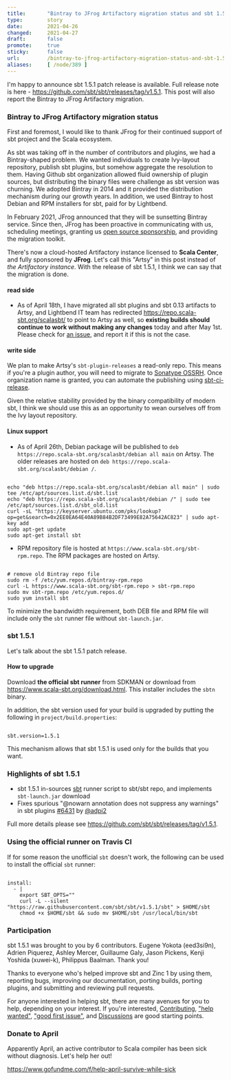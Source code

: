 ```yaml
---
title:       "Bintray to JFrog Artifactory migration status and sbt 1.5.1"
type:        story
date:        2021-04-26
changed:     2021-04-27
draft:       false
promote:     true
sticky:      false
url:         /bintray-to-jfrog-artifactory-migration-status-and-sbt-1.5.1
aliases:     [ /node/389 ]
---
```


  [runner]: https://raw.githubusercontent.com/sbt/sbt/v1.5.1/sbt
  [6431]: https://github.com/sbt/sbt/pull/6431
  [6425]: https://github.com/sbt/sbt/pull/6425
  [6456]: https://github.com/sbt/sbt/pull/6456
  [6436]: https://github.com/sbt/sbt/issues/6436
  [6434]: https://github.com/sbt/sbt/pull/6434
  [launcher95]: https://github.com/sbt/launcher/pull/95
  [launcher96]: https://github.com/sbt/launcher/pull/96
  [@adpi2]: https://github.com/adpi2
  [@eed3si9n]: https://github.com/eed3si9n
  [@eatkins]: https://github.com/eatkins
  [@xuwei-k]: https://github.com/xuwei-k
  [@ashleymercer]: https://github.com/ashleymercer
  [@guilgaly]: https://github.com/guilgaly
  [@steinybot]: https://github.com/steinybot

I'm happy to announce sbt 1.5.1 patch release is available. Full release note is here - https://github.com/sbt/sbt/releases/tag/v1.5.1. This post will also report the Bintray to JFrog Artifactory migration.

### Bintray to JFrog Artifactory migration status

First and foremost, I would like to thank JFrog for their continued support of sbt project and the Scala ecosystem.

As sbt was taking off in the number of contributors and plugins, we had a Bintray-shaped problem. We wanted individuals to create Ivy-layout repository, publish sbt plugins, but somehow aggregate the resolution to them. Having Github sbt organization allowed fluid ownership of plugin sources, but distributing the binary files were challenge as sbt version was churning. We adopted Bintray in 2014 and it provided the distribution mechanism during our growth years. In addition, we used Bintray to host Debian and RPM installers for sbt, paid for by Lightbend.

In February 2021, JFrog announced that they will be sunsetting Bintray service. Since then, JFrog has been proactive in communicating with us, scheduling meetings, granting us [open source sponsorship](https://jfrog.com/open-source/), and providing the migration toolkit.

There's now a cloud-hosted Artifactory instance licensed to **Scala Center**, and fully sponsored by **JFrog**. Let's call this "Artsy" in this post instead of _the Artifactory instance_. With the release of sbt 1.5.1, I think we can say that the migration is done.

#### read side

- As of April 18th, I have migrated all sbt plugins and sbt 0.13 artifacts to Artsy, and Lightbend IT team has redirected https://repo.scala-sbt.org/scalasbt/ to point to Artsy as well, so **existing builds should continue to work without making any changes** today and after May 1st. Please check for [an issue](https://github.com/sbt/sbt/issues), and report it if this is not the case.

#### write side

We plan to make Artsy's `sbt-plugin-releases` a read-only repo. This means if you're a plugin author, you will need to migrate to [Sonatype OSSRH](https://central.sonatype.org/publish/publish-guide/). Once organization name is granted, you can automate the publishing using [sbt-ci-release](https://github.com/olafurpg/sbt-ci-release).

Given the relative stability provided by the binary compatibility of modern sbt, I think we should use this as an opportunity to wean ourselves off from the Ivy layout repository.

#### Linux support

- As of April 26th, Debian package will be published to `deb https://repo.scala-sbt.org/scalasbt/debian all main` on Artsy. The older releases are hosted on `deb https://repo.scala-sbt.org/scalasbt/debian /`.

<code>
echo "deb https://repo.scala-sbt.org/scalasbt/debian all main" | sudo tee /etc/apt/sources.list.d/sbt.list
echo "deb https://repo.scala-sbt.org/scalasbt/debian /" | sudo tee /etc/apt/sources.list.d/sbt_old.list
curl -sL "https://keyserver.ubuntu.com/pks/lookup?op=get&search=0x2EE0EA64E40A89B84B2DF73499E82A75642AC823" | sudo apt-key add
sudo apt-get update
sudo apt-get install sbt
</code>

- RPM repository file is hosted at `https://www.scala-sbt.org/sbt-rpm.repo`. The RPM packages are hosted on Artsy.

<code>
# remove old Bintray repo file
sudo rm -f /etc/yum.repos.d/bintray-rpm.repo
curl -L https://www.scala-sbt.org/sbt-rpm.repo > sbt-rpm.repo
sudo mv sbt-rpm.repo /etc/yum.repos.d/
sudo yum install sbt
</code>

To minimize the bandwidth requirement, both DEB file and RPM file will include only the `sbt` runner file without `sbt-launch.jar`.

### sbt 1.5.1

Let's talk about the sbt 1.5.1 patch release.

#### How to upgrade

Download **the official sbt runner** from SDKMAN or download from <https://www.scala-sbt.org/download.html>. This installer includes the `sbtn` binary.

In addition, the sbt version used for your build is upgraded by putting the following in `project/build.properties`:

<code>
sbt.version=1.5.1
</code>

This mechanism allows that sbt 1.5.1 is used only for the builds that you want.

### Highlights of sbt 1.5.1

- sbt 1.5.1 in-sources [sbt][runner] runner script to sbt/sbt repo, and implements `sbt-launch.jar` download
- Fixes spurious "@nowarn annotation does not suppress any warnings" in sbt plugins [#6431][6431] by [@adpi2][@adpi2]

Full more details please see https://github.com/sbt/sbt/releases/tag/v1.5.1.

### Using the official runner on Travis CI

If for some reason the unofficial `sbt` doesn't work, the following can be used to install the official `sbt` runner:

<code>
install:
  - |
    export SBT_OPTS=""
    curl -L --silent "https://raw.githubusercontent.com/sbt/sbt/v1.5.1/sbt" > $HOME/sbt
    chmod +x $HOME/sbt && sudo mv $HOME/sbt /usr/local/bin/sbt
</code>

### Participation

sbt 1.5.1 was brought to you by 6 contributors. Eugene Yokota (eed3si9n), Adrien Piquerez, Ashley Mercer, Guillaume Galy, Jason Pickens, Kenji Yoshida (xuwei-k), Philippus Baalman. Thank you!

Thanks to everyone who's helped improve sbt and Zinc 1 by using them, reporting bugs, improving our documentation, porting builds, porting plugins, and submitting and reviewing pull requests.

For anyone interested in helping sbt, there are many avenues for you to help, depending on your interest. If you're interested, [Contributing](https://github.com/sbt/sbt/blob/develop/CONTRIBUTING.md), ["help wanted"](https://github.com/sbt/sbt/issues?q=is%3Aissue+is%3Aopen+label%3A%22help+wanted%22), ["good first issue"](https://github.com/sbt/sbt/issues?q=is%3Aissue+is%3Aopen+label%3A%22good+first+issue%22), and [Discussions](https://github.com/sbt/sbt/discussions/) are good starting points.

### Donate to April

Apparently April, an active contributor to Scala compiler has been sick without diagnosis. Let's help her out!

https://www.gofundme.com/f/help-april-survive-while-sick
